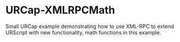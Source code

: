 # URCap-XMLRPCMath
Small URCap example demonstrating how to use XML-RPC to extend URScript with new functionality, math functions in this example.
